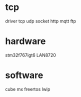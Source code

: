 # tcp
driver tcp udp socket http mqtt ftp

# hardware 
stm32f767igt6
LAN8720

# software
cube mx
freertos
lwip

